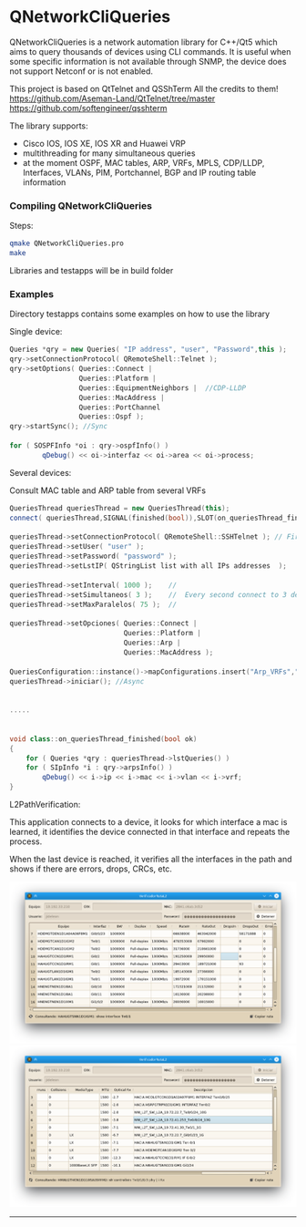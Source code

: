 QNetworkCliQueries
==========

QNetworkCliQueries is a network automation library for C++/Qt5 which aims to query thousands of devices using CLI commands. It is useful when some specific information is not available through SNMP, the device does not support Netconf or is not enabled.

This project is based on QtTelnet and QSShTerm
All the credits to them!
https://github.com/Aseman-Land/QtTelnet/tree/master
https://github.com/softengineer/qsshterm

The library supports:
 
   * Cisco IOS, IOS XE, IOS XR and Huawei VRP
   * multithreading for many simultaneous queries
   * at the moment OSPF, MAC tables, ARP, VRFs, MPLS, CDP/LLDP, Interfaces, VLANs, PIM, Portchannel, BGP and IP routing table information

### Compiling QNetworkCliQueries

Steps:
```bash
qmake QNetworkCliQueries.pro
make
```

Libraries and testapps will be in build folder

### Examples

Directory testapps contains some examples on how to use the library

Single device:

```cpp
Queries *qry = new Queries( "IP address", "user", "Password",this );
qry->setConnectionProtocol( QRemoteShell::Telnet );
qry->setOptions( Queries::Connect |
                 Queries::Platform |
                 Queries::EquipmentNeighbors |  //CDP-LLDP
                 Queries::MacAddress |
                 Queries::PortChannel
                 Queries::Ospf );    
qry->startSync(); //Sync

for ( SOSPFInfo *oi : qry->ospfInfo() )
        qDebug() << oi->interfaz << oi->area << oi->process;       
```

Several devices:

Consult MAC table and ARP table from several VRFs

```cpp
QueriesThread queriesThread = new QueriesThread(this);
connect( queriesThread,SIGNAL(finished(bool)),SLOT(on_queriesThread_finished(bool)));

queriesThread->setConnectionProtocol( QRemoteShell::SSHTelnet ); // First SSH if it fails try Telnet
queriesThread->setUser( "user" );
queriesThread->setPassword( "password" );        
queriesThread->setLstIP( QStringList list with all IPs addresses  );

queriesThread->setInterval( 1000 );    //
queriesThread->setSimultaneos( 3 );    //  Every second connect to 3 devices until there are 75 simultaneous connections
queriesThread->setMaxParalelos( 75 );  //
   
queriesThread->setOpciones( Queries::Connect | 
                            Queries::Platform |
                            Queries::Arp |
                            Queries::MacAddress ); 
                            
QueriesConfiguration::instance()->mapConfigurations.insert("Arp_VRFs","VRF1,VRF2,VRF3,VRF4,VRF5,VRF6");
queriesThread->iniciar(); //Async


.....


void class::on_queriesThread_finished(bool ok)
{
    for ( Queries *qry : queriesThread->lstQueries() )
	for ( SIpInfo *i : qry->arpsInfo() )
	    qDebug() << i->ip << i->mac << i->vlan << i->vrf;
}

```

L2PathVerification:

This application connects to a device, it looks for which interface a mac is learned, it identifies the device connected in that interface and repeats the process.

When the last device is reached, it verifies all the interfaces in the path and shows if there are errors, drops, CRCs, etc.

   ![alt tag](https://github.com/josedeleoncordon/QNetworkCliQueries/blob/master/images/L2PathVerification.png)
   ![alt tag](https://github.com/josedeleoncordon/QNetworkCliQueries/blob/master/images/L2PathVerification2.png)


---

